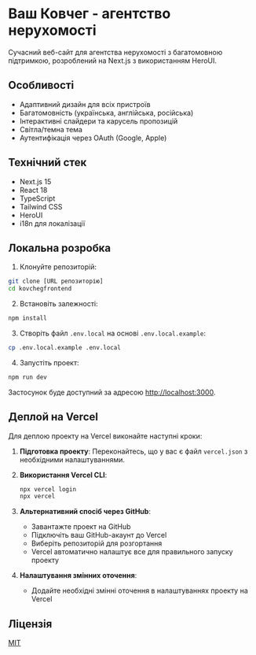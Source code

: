 # Ваш Ковчег - агентство нерухомості

Сучасний веб-сайт для агентства нерухомості з багатомовною підтримкою, розроблений на Next.js з використанням HeroUI.

## Особливості

- Адаптивний дизайн для всіх пристроїв
- Багатомовність (українська, англійська, російська)
- Інтерактивні слайдери та карусель пропозицій
- Світла/темна тема
- Аутентифікація через OAuth (Google, Apple)

## Технічний стек

- Next.js 15
- React 18
- TypeScript
- Tailwind CSS
- HeroUI
- i18n для локалізації

## Локальна розробка

1. Клонуйте репозиторій:
```bash
git clone [URL репозиторію]
cd kovchegfrontend
```

2. Встановіть залежності:
```bash
npm install
```

3. Створіть файл `.env.local` на основі `.env.local.example`:
```bash
cp .env.local.example .env.local
```

4. Запустіть проект:
```bash
npm run dev
```

Застосунок буде доступний за адресою [http://localhost:3000](http://localhost:3000).

## Деплой на Vercel

Для деплою проекту на Vercel виконайте наступні кроки:

1. **Підготовка проекту**: Переконайтесь, що у вас є файл `vercel.json` з необхідними налаштуваннями.

2. **Використання Vercel CLI**:
   ```bash
   npx vercel login
   npx vercel
   ```

3. **Альтернативний спосіб через GitHub**:
   - Завантажте проект на GitHub
   - Підключіть ваш GitHub-акаунт до Vercel
   - Виберіть репозиторій для розгортання
   - Vercel автоматично налаштує все для правильного запуску проекту

4. **Налаштування змінних оточення**:
   - Додайте необхідні змінні оточення в налаштуваннях проекту на Vercel

## Ліцензія

[MIT](LICENSE)
